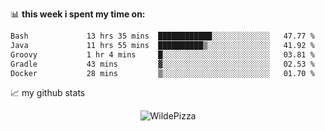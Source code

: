 📊 **this week i spent my time on:**
<!--START_SECTION:waka-->

```txt
Bash             13 hrs 35 mins  ████████████░░░░░░░░░░░░░   47.77 %
Java             11 hrs 55 mins  ██████████▒░░░░░░░░░░░░░░   41.92 %
Groovy           1 hr 4 mins     █░░░░░░░░░░░░░░░░░░░░░░░░   03.81 %
Gradle           43 mins         ▓░░░░░░░░░░░░░░░░░░░░░░░░   02.53 %
Docker           28 mins         ▒░░░░░░░░░░░░░░░░░░░░░░░░   01.70 %
```

<!--END_SECTION:waka-->


📈 my github stats

<p align="center"> <img src="https://github-readme-stats.vercel.app/api?username=WildePizza&show_icons=true&theme=gotham" alt="WildePizza" />




